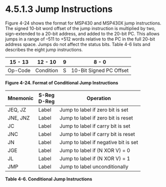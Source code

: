 # 4.5.1.3 Jump Instructions

Figure 4-24 shows the format for MSP430 and MSP430X jump instructions. The signed 10-bit word offset of the jump
instruction is multiplied by two, sign-extended to a 20-bit address, and added to the 20-bit PC. This allows jumps
in a range of –511 to +512 words relative to the PC in the full 20-bit address space. Jumps do not affect the
status bits. Table 4-6 lists and describes the eight jump instructions.

<a id="figure-4-24"></a>

| 15 - 13 | 12 - 10   | 9   | 8 - 0                   |
| ------- | --------- | --- | ----------------------- |
| Op-Code | Condition | S   | 10-Bit Signed PC Offset |

**Figure 4-24. Format of Conditional Jump Instructions**

<a id="table-4-6"></a>

| Mnemonic | S-Reg<br>D-Reg | Operation                            |
| -------- | -------------- | ------------------------------------ |
| JEQ, JZ  | Label          | Jump to label if zero bit is set     |
| JNE, JNZ | Label          | Jump to label if zero bit is reset   |
| JC       | Label          | Jump to label if carry bit is set    |
| JNC      | Label          | Jump to label if carry bit is reset  |
| JN       | Label          | Jump to label if negative bit is set |
| JGE      | Label          | Jump to label if (N XOR V) = 0       |
| JL       | Label          | Jump to label if (N XOR V) = 1       |
| JMP      | Label          | Jump to label unconditionally        |

**Table 4-6. Conditional Jump Instructions**
